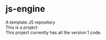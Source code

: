 # js-engine
A template JS repository  
This is a project  
This project currently has all the version 1 code.
